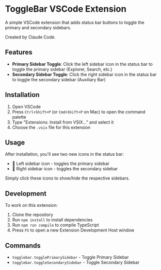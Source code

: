 # ToggleBar VSCode Extension

A simple VSCode extension that adds status bar buttons to toggle the primary and secondary sidebars.

Created by Claude Code.

## Features

- **Primary Sidebar Toggle**: Click the left sidebar icon in the status bar to toggle the primary sidebar (Explorer, Search, etc.)
- **Secondary Sidebar Toggle**: Click the right sidebar icon in the status bar to toggle the secondary sidebar (Auxiliary Bar)

## Installation

1. Open VSCode
2. Press `Ctrl+Shift+P` (or `Cmd+Shift+P` on Mac) to open the command palette
3. Type "Extensions: Install from VSIX..." and select it
4. Choose the `.vsix` file for this extension

## Usage

After installation, you'll see two new icons in the status bar:
- 📁 Left sidebar icon - toggles the primary sidebar
- 📂 Right sidebar icon - toggles the secondary sidebar

Simply click these icons to show/hide the respective sidebars.

## Development

To work on this extension:

1. Clone the repository
2. Run `npm install` to install dependencies
3. Run `npm run compile` to compile TypeScript
4. Press `F5` to open a new Extension Development Host window

## Commands

- `togglebar.togglePrimarySidebar` - Toggle Primary Sidebar
- `togglebar.toggleSecondarySidebar` - Toggle Secondary Sidebar
